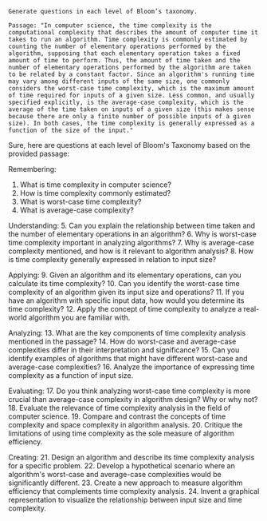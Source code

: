 ```text
Generate questions in each level of Bloom’s taxonomy. 

Passage: "In computer science, the time complexity is the computational complexity that describes the amount of computer time it takes to run an algorithm. Time complexity is commonly estimated by counting the number of elementary operations performed by the algorithm, supposing that each elementary operation takes a fixed amount of time to perform. Thus, the amount of time taken and the number of elementary operations performed by the algorithm are taken to be related by a constant factor. Since an algorithm's running time may vary among different inputs of the same size, one commonly considers the worst-case time complexity, which is the maximum amount of time required for inputs of a given size. Less common, and usually specified explicitly, is the average-case complexity, which is the average of the time taken on inputs of a given size (this makes sense because there are only a finite number of possible inputs of a given size). In both cases, the time complexity is generally expressed as a function of the size of the input."
```

Sure, here are questions at each level of Bloom's Taxonomy based on the provided passage:

Remembering:
1. What is time complexity in computer science?
2. How is time complexity commonly estimated?
3. What is worst-case time complexity?
4. What is average-case complexity?

Understanding:
5. Can you explain the relationship between time taken and the number of elementary operations in an algorithm?
6. Why is worst-case time complexity important in analyzing algorithms?
7. Why is average-case complexity mentioned, and how is it relevant to algorithm analysis?
8. How is time complexity generally expressed in relation to input size?

Applying:
9. Given an algorithm and its elementary operations, can you calculate its time complexity?
10. Can you identify the worst-case time complexity of an algorithm given its input size and operations?
11. If you have an algorithm with specific input data, how would you determine its time complexity?
12. Apply the concept of time complexity to analyze a real-world algorithm you are familiar with.

Analyzing:
13. What are the key components of time complexity analysis mentioned in the passage?
14. How do worst-case and average-case complexities differ in their interpretation and significance?
15. Can you identify examples of algorithms that might have different worst-case and average-case complexities?
16. Analyze the importance of expressing time complexity as a function of input size.

Evaluating:
17. Do you think analyzing worst-case time complexity is more crucial than average-case complexity in algorithm design? Why or why not?
18. Evaluate the relevance of time complexity analysis in the field of computer science.
19. Compare and contrast the concepts of time complexity and space complexity in algorithm analysis.
20. Critique the limitations of using time complexity as the sole measure of algorithm efficiency.

Creating:
21. Design an algorithm and describe its time complexity analysis for a specific problem.
22. Develop a hypothetical scenario where an algorithm's worst-case and average-case complexities would be significantly different.
23. Create a new approach to measure algorithm efficiency that complements time complexity analysis.
24. Invent a graphical representation to visualize the relationship between input size and time complexity.